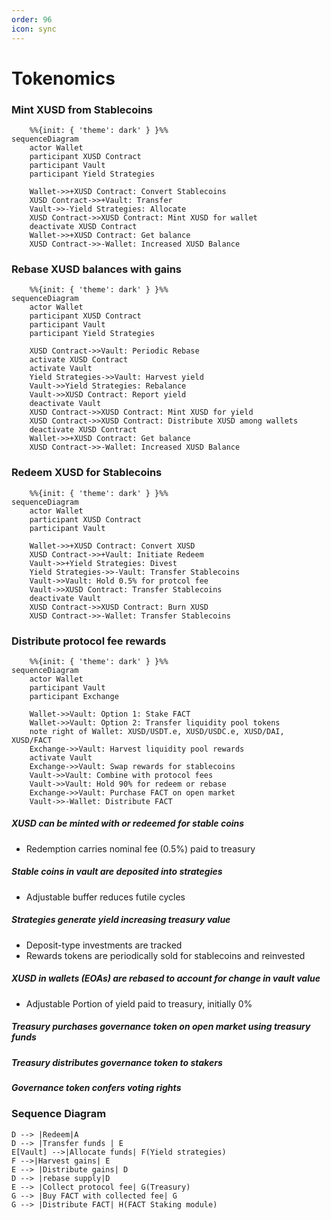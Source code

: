 ```yaml
---
order: 96
icon: sync
---
```

# Tokenomics


### Mint XUSD from Stablecoins

```mermaid
    %%{init: { 'theme': dark' } }%%
sequenceDiagram
    actor Wallet
    participant XUSD Contract
    participant Vault
    participant Yield Strategies

    Wallet->>+XUSD Contract: Convert Stablecoins
    XUSD Contract->>+Vault: Transfer
    Vault->>-Yield Strategies: Allocate
    XUSD Contract->>XUSD Contract: Mint XUSD for wallet
    deactivate XUSD Contract
    Wallet->>+XUSD Contract: Get balance
    XUSD Contract->>-Wallet: Increased XUSD Balance
```

### Rebase XUSD balances with gains

```mermaid
    %%{init: { 'theme': dark' } }%%
sequenceDiagram
    actor Wallet
    participant XUSD Contract
    participant Vault
    participant Yield Strategies

    XUSD Contract->>Vault: Periodic Rebase
    activate XUSD Contract
    activate Vault
    Yield Strategies->>Vault: Harvest yield
    Vault->>Yield Strategies: Rebalance
    Vault->>XUSD Contract: Report yield
    deactivate Vault
    XUSD Contract->>XUSD Contract: Mint XUSD for yield
    XUSD Contract->>XUSD Contract: Distribute XUSD among wallets
    deactivate XUSD Contract
    Wallet->>+XUSD Contract: Get balance
    XUSD Contract->>-Wallet: Increased XUSD Balance
```

### Redeem XUSD for Stablecoins

```mermaid
    %%{init: { 'theme': dark' } }%%
sequenceDiagram
    actor Wallet
    participant XUSD Contract
    participant Vault

    Wallet->>+XUSD Contract: Convert XUSD
    XUSD Contract->>+Vault: Initiate Redeem
    Vault->>+Yield Strategies: Divest
    Yield Strategies->>-Vault: Transfer Stablecoins
    Vault->>Vault: Hold 0.5% for protcol fee
    Vault->>XUSD Contract: Transfer Stablecoins
    deactivate Vault
    XUSD Contract->>XUSD Contract: Burn XUSD
    XUSD Contract->>-Wallet: Transfer Stablecoins
```

### Distribute protocol fee rewards

```mermaid
    %%{init: { 'theme': dark' } }%%
sequenceDiagram
    actor Wallet
    participant Vault
    participant Exchange

    Wallet->>Vault: Option 1: Stake FACT
    Wallet->>Vault: Option 2: Transfer liquidity pool tokens
    note right of Wallet: XUSD/USDT.e, XUSD/USDC.e, XUSD/DAI, XUSD/FACT
    Exchange->>Vault: Harvest liquidity pool rewards
    activate Vault
    Exchange->>Vault: Swap rewards for stablecoins
    Vault->>Vault: Combine with protocol fees
    Vault->>Vault: Hold 90% for redeem or rebase
    Exchange->>Vault: Purchase FACT on open market
    Vault->>-Wallet: Distribute FACT
```

##### XUSD can be minted with or redeemed for stable coins
* Redemption carries nominal fee (0.5%) paid to treasury
##### Stable coins in vault are deposited into strategies
* Adjustable buffer reduces futile cycles
##### Strategies generate yield increasing treasury value
* Deposit-type investments are tracked
* Rewards tokens are periodically sold for stablecoins and reinvested
##### XUSD in wallets (EOAs) are rebased to account for change in vault value
* Adjustable Portion of yield paid to treasury, initially 0%
##### Treasury purchases governance token on open market using treasury funds
##### Treasury distributes governance token to stakers
##### Governance token confers voting rights

### Sequence Diagram


    D --> |Redeem|A
    D --> |Transfer funds | E
    E[Vault] -->|Allocate funds| F(Yield strategies)
    F -->|Harvest gains| E
    E --> |Distribute gains| D
    D --> |rebase supply|D
    E --> |Collect protocol fee| G(Treasury)
    G --> |Buy FACT with collected fee| G
    G --> |Distribute FACT| H(FACT Staking module)

